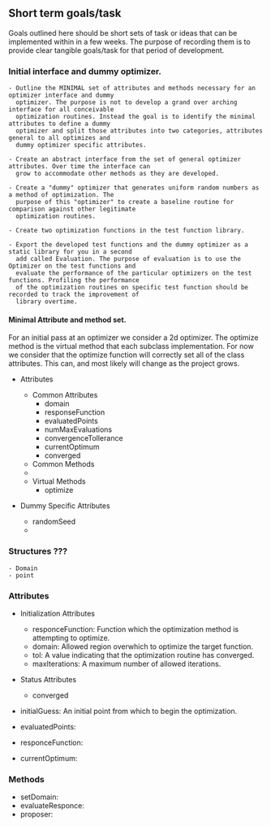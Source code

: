 ## Short term goals/task
Goals outlined here should be short sets of task or ideas that can be implemented within in a few weeks. The purpose of
recording them is to provide clear tangible goals/task for that period of development.

### Initial interface and dummy optimizer.

	- Outline the MINIMAL set of attributes and methods necessary for an optimizer interface and dummy 
      optimizer. The purpose is not to develop a grand over arching interface for all conceivable 
      optimization routines. Instead the goal is to identify the minimal attributes to define a dummy 
      optimizer and split those attributes into two categories, attributes general to all optimizes and 
      dummy optimizer specific attributes.
	
	- Create an abstract interface from the set of general optimizer attributes. Over time the interface can
      grow to accommodate other methods as they are developed. 
	
	- Create a "dummy" optimizer that generates uniform random numbers as a method of optimization. The 
      purpose of this "optimizer" to create a baseline routine for comparison against other legitimate 
      optimization routines.

	- Create two optimization functions in the test function library.

    - Export the developed test functions and the dummy optimizer as a static library for you in a second 
      add called Evaluation. The purpose of evaluation is to use the Optimizer on the test functions and 
      evaluate the performance of the particular optimizers on the test functions. Profiling the performance
      of the optimization routines on specific test function should be recorded to track the improvement of 
      library overtime.

#### Minimal Attribute and method set.
For an initial pass at an optimizer we consider a 2d optimizer. The optimize method is the virtual method that each 
subclass implementation. For now we consider that the optimize function will correctly set all of the class attributes.
This can, and most likely will change as the project grows.
 
  - Attributes 
    - Common Attributes
      - domain
      - responseFunction
      - evaluatedPoints
      - numMaxEvaluations
      - convergenceTollerance
      - currentOptimum
      - converged
    - Common Methods
    - 
    - Virtual Methods
      - optimize

  - Dummy Specific Attributes    
      - randomSeed
      - 

### Structures ???
    - Domain
    - point
### Attributes

       
  - Initialization Attributes
    - responceFunction: Function which the optimization method is attempting to optimize.  
    - domain: Allowed region overwhich to optimize the target function.
    - tol: A value indicating that the optimization routine has converged.
    - maxIterations: A maximum number of allowed iterations.  

  - Status Attributes
    - converged

  - initialGuess: An initial point from which to begin the optimization.
  - evaluatedPoints:
  - responceFunction:
  - currentOptimum:
    
### Methods
  - setDomain:
  - evaluateResponce:
  - proposer:
    


